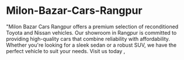 # Milon-Bazar-Cars-Rangpur
"Milon Bazar Cars Rangpur offers a premium selection of reconditioned Toyota and Nissan vehicles. Our showroom in Rangpur is committed to providing high-quality cars that combine reliability with affordability. Whether you're looking for a sleek sedan or a robust SUV, we have the perfect vehicle to suit your needs. Visit us today ,
